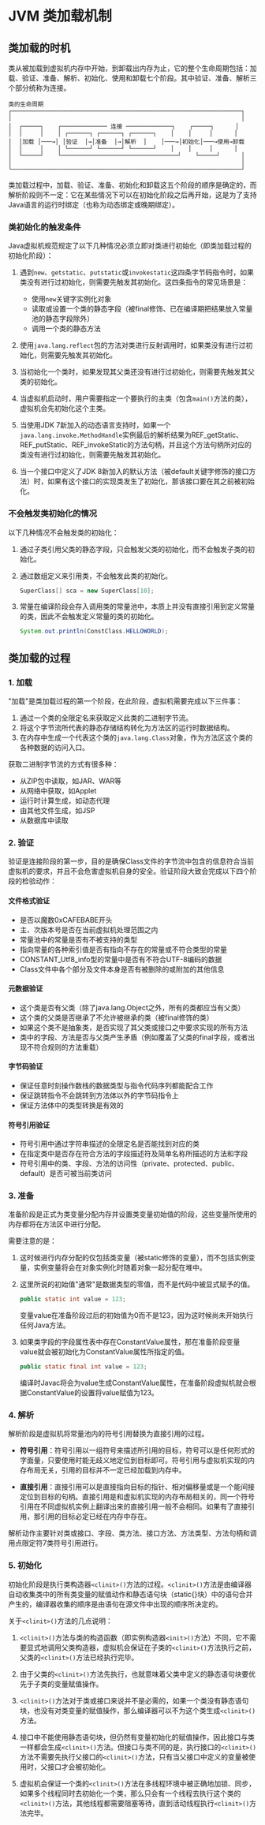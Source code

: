 # JVM 类加载机制

## 类加载的时机

类从被加载到虚拟机内存中开始，到卸载出内存为止，它的整个生命周期包括：加载、验证、准备、解析、初始化、使用和卸载七个阶段。其中验证、准备、解析三个部分统称为连接。

```
类的生命周期
┌─────────────────────────────────────────────────────────────────┐
│                                                                 │
│  ┌─────┐    ┌───────────── 连接 ─────────────┐    ┌─────┐      │
│  │     │    │ ┌──────┐ ┌──────┐ ┌──────┐    │    │     │      │
│  │加载 │───→│ │验证  │→│准备  │→│解析  │    │───→│初始化│───→使用→卸载
│  │     │    │ └──────┘ └──────┘ └──────┘    │    │     │      │
│  └─────┘    └─────────────────────────────────┘    └─────┘      │
│                                                                 │
└─────────────────────────────────────────────────────────────────┘
```

类加载过程中，加载、验证、准备、初始化和卸载这五个阶段的顺序是确定的，而解析阶段则不一定：它在某些情况下可以在初始化阶段之后再开始，这是为了支持Java语言的运行时绑定（也称为动态绑定或晚期绑定）。

### 类初始化的触发条件

Java虚拟机规范规定了以下几种情况必须立即对类进行初始化（即类加载过程的初始化阶段）：

1. 遇到`new`、`getstatic`、`putstatic`或`invokestatic`这四条字节码指令时，如果类没有进行过初始化，则需要先触发其初始化。这四条指令的常见场景是：
   - 使用`new`关键字实例化对象
   - 读取或设置一个类的静态字段（被final修饰、已在编译期把结果放入常量池的静态字段除外）
   - 调用一个类的静态方法

2. 使用`java.lang.reflect`包的方法对类进行反射调用时，如果类没有进行过初始化，则需要先触发其初始化。

3. 当初始化一个类时，如果发现其父类还没有进行过初始化，则需要先触发其父类的初始化。

4. 当虚拟机启动时，用户需要指定一个要执行的主类（包含`main()`方法的类），虚拟机会先初始化这个主类。

5. 当使用JDK 7新加入的动态语言支持时，如果一个`java.lang.invoke.MethodHandle`实例最后的解析结果为REF_getStatic、REF_putStatic、REF_invokeStatic的方法句柄，并且这个方法句柄所对应的类没有进行过初始化，则需要先触发其初始化。

6. 当一个接口中定义了JDK 8新加入的默认方法（被default关键字修饰的接口方法）时，如果有这个接口的实现类发生了初始化，那该接口要在其之前被初始化。

### 不会触发类初始化的情况

以下几种情况不会触发类的初始化：

1. 通过子类引用父类的静态字段，只会触发父类的初始化，而不会触发子类的初始化。

2. 通过数组定义来引用类，不会触发此类的初始化。
   ```java
   SuperClass[] sca = new SuperClass[10];
   ```

3. 常量在编译阶段会存入调用类的常量池中，本质上并没有直接引用到定义常量的类，因此不会触发定义常量的类的初始化。
   ```java
   System.out.println(ConstClass.HELLOWORLD);
   ```

## 类加载的过程

### 1. 加载

"加载"是类加载过程的第一个阶段，在此阶段，虚拟机需要完成以下三件事：

1. 通过一个类的全限定名来获取定义此类的二进制字节流。
2. 将这个字节流所代表的静态存储结构转化为方法区的运行时数据结构。
3. 在内存中生成一个代表这个类的`java.lang.Class`对象，作为方法区这个类的各种数据的访问入口。

获取二进制字节流的方式有很多种：
- 从ZIP包中读取，如JAR、WAR等
- 从网络中获取，如Applet
- 运行时计算生成，如动态代理
- 由其他文件生成，如JSP
- 从数据库中读取

### 2. 验证

验证是连接阶段的第一步，目的是确保Class文件的字节流中包含的信息符合当前虚拟机的要求，并且不会危害虚拟机自身的安全。验证阶段大致会完成以下四个阶段的检验动作：

#### 文件格式验证

- 是否以魔数0xCAFEBABE开头
- 主、次版本号是否在当前虚拟机处理范围之内
- 常量池中的常量是否有不被支持的类型
- 指向常量的各种索引值是否有指向不存在的常量或不符合类型的常量
- CONSTANT_Utf8_info型的常量中是否有不符合UTF-8编码的数据
- Class文件中各个部分及文件本身是否有被删除的或附加的其他信息

#### 元数据验证

- 这个类是否有父类（除了java.lang.Object之外，所有的类都应当有父类）
- 这个类的父类是否继承了不允许被继承的类（被final修饰的类）
- 如果这个类不是抽象类，是否实现了其父类或接口之中要求实现的所有方法
- 类中的字段、方法是否与父类产生矛盾（例如覆盖了父类的final字段，或者出现不符合规则的方法重载）

#### 字节码验证

- 保证任意时刻操作数栈的数据类型与指令代码序列都能配合工作
- 保证跳转指令不会跳转到方法体以外的字节码指令上
- 保证方法体中的类型转换是有效的

#### 符号引用验证

- 符号引用中通过字符串描述的全限定名是否能找到对应的类
- 在指定类中是否存在符合方法的字段描述符及简单名称所描述的方法和字段
- 符号引用中的类、字段、方法的访问性（private、protected、public、default）是否可被当前类访问

### 3. 准备

准备阶段是正式为类变量分配内存并设置类变量初始值的阶段，这些变量所使用的内存都将在方法区中进行分配。

需要注意的是：

1. 这时候进行内存分配的仅包括类变量（被static修饰的变量），而不包括实例变量，实例变量将会在对象实例化时随着对象一起分配在堆中。

2. 这里所说的初始值"通常"是数据类型的零值，而不是代码中被显式赋予的值。
   ```java
   public static int value = 123;
   ```
   变量value在准备阶段过后的初始值为0而不是123，因为这时候尚未开始执行任何Java方法。

3. 如果类字段的字段属性表中存在ConstantValue属性，那在准备阶段变量value就会被初始化为ConstantValue属性所指定的值。
   ```java
   public static final int value = 123;
   ```
   编译时Javac将会为value生成ConstantValue属性，在准备阶段虚拟机就会根据ConstantValue的设置将value赋值为123。

### 4. 解析

解析阶段是虚拟机将常量池内的符号引用替换为直接引用的过程。

- **符号引用**：符号引用以一组符号来描述所引用的目标，符号可以是任何形式的字面量，只要使用时能无歧义地定位到目标即可。符号引用与虚拟机实现的内存布局无关，引用的目标并不一定已经加载到内存中。

- **直接引用**：直接引用可以是直接指向目标的指针、相对偏移量或是一个能间接定位到目标的句柄。直接引用是和虚拟机实现的内存布局相关的，同一个符号引用在不同虚拟机实例上翻译出来的直接引用一般不会相同。如果有了直接引用，那引用的目标必定已经在内存中存在。

解析动作主要针对类或接口、字段、类方法、接口方法、方法类型、方法句柄和调用点限定符7类符号引用进行。

### 5. 初始化

初始化阶段是执行类构造器`<clinit>()`方法的过程。`<clinit>()`方法是由编译器自动收集类中的所有类变量的赋值动作和静态语句块（static{}块）中的语句合并产生的，编译器收集的顺序是由语句在源文件中出现的顺序所决定的。

关于`<clinit>()`方法的几点说明：

1. `<clinit>()`方法与类的构造函数（即实例构造器`<init>()`方法）不同，它不需要显式地调用父类构造器，虚拟机会保证在子类的`<clinit>()`方法执行之前，父类的`<clinit>()`方法已经执行完毕。

2. 由于父类的`<clinit>()`方法先执行，也就意味着父类中定义的静态语句块要优先于子类的变量赋值操作。

3. `<clinit>()`方法对于类或接口来说并不是必需的，如果一个类没有静态语句块，也没有对类变量的赋值操作，那么编译器可以不为这个类生成`<clinit>()`方法。

4. 接口中不能使用静态语句块，但仍然有变量初始化的赋值操作，因此接口与类一样都会生成`<clinit>()`方法。但接口与类不同的是，执行接口的`<clinit>()`方法不需要先执行父接口的`<clinit>()`方法，只有当父接口中定义的变量被使用时，父接口才会被初始化。

5. 虚拟机会保证一个类的`<clinit>()`方法在多线程环境中被正确地加锁、同步，如果多个线程同时去初始化一个类，那么只会有一个线程去执行这个类的`<clinit>()`方法，其他线程都需要阻塞等待，直到活动线程执行`<clinit>()`方法完毕。